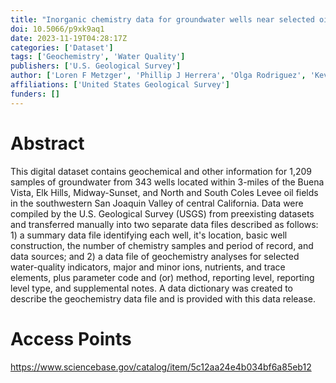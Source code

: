 ```yaml
---
title: "Inorganic chemistry data for groundwater wells near selected oil fields in the southwestern San Joaquin Valley, central California"
doi: 10.5066/p9xk9aq1
date: 2023-11-19T04:28:17Z
categories: ['Dataset']
tags: ['Geochemistry', 'Water Quality']
publishers: ['U.S. Geological Survey']
author: ['Loren F Metzger', 'Phillip J Herrera', 'Olga Rodriguez', 'Kevin C Gereghty']
affiliations: ['United States Geological Survey']
funders: []
---
```


# Abstract
This digital dataset contains geochemical and other information for 1,209 samples of groundwater from 343 wells located within 3-miles of the Buena Vista, Elk Hills, Midway-Sunset, and North and South Coles Levee oil fields in the southwestern San Joaquin Valley of central California. Data were compiled by the U.S. Geological Survey (USGS) from preexisting datasets and transferred manually into two separate data files described as follows: 1) a summary data file identifying each well, it's location, basic well construction, the number of chemistry samples and period of record, and data sources; and 2) a data file of geochemistry analyses for selected water-quality indicators, major and minor ions, nutrients, and trace elements, plus parameter code and (or) method, reporting level, reporting level type, and supplemental notes. A data dictionary was created to describe the geochemistry data file and is provided with this data release.

# Access Points
https://www.sciencebase.gov/catalog/item/5c12aa24e4b034bf6a85eb12